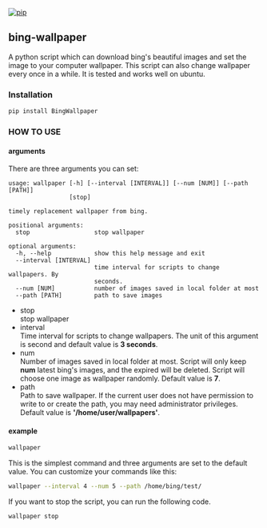 
[![pip](https://img.shields.io/pypi/dm/BingWallpaper.svg)](https://pypi.python.org/pypi/BingWallpaper)
## bing-wallpaper
A python script which can download bing's beautiful images and set the image to your computer wallpaper. This script can also change wallpaper every once in a while. It is tested and works well on ubuntu.   
### Installation
```bash
pip install BingWallpaper
```
### HOW TO USE
#### arguments
There are three arguments you can set:
```
usage: wallpaper [-h] [--interval [INTERVAL]] [--num [NUM]] [--path [PATH]]
                 [stop]

timely replacement wallpaper from bing.

positional arguments:
  stop                  stop wallpaper

optional arguments:
  -h, --help            show this help message and exit
  --interval [INTERVAL]
                        time interval for scripts to change wallpapers. By
                        seconds.
  --num [NUM]           number of images saved in local folder at most
  --path [PATH]         path to save images
```
* stop  
stop wallpaper
* interval  
Time interval for scripts to change wallpapers. The unit of this argument is second and default value is **3 seconds**. 
* num  
Number of images saved in local folder at most. Script will only keep **num** latest bing's images, and the expired will be deleted. Script will choose one image as wallpaper randomly. Default value is **7**.
* path  
Path to save wallpaper. If the current user does not have permission to write to or create the path, you may need administrator privileges. Default value is **'/home/user/wallpapers'**.  

#### example
```bash
wallpaper
``` 
This is the simplest command and three arguments are set to the default value. You can customize your commands like this:
```bash
wallpaper --interval 4 --num 5 --path /home/bing/test/
```
If you want to stop the script, you can run the following code.
```bash
wallpaper stop
```
